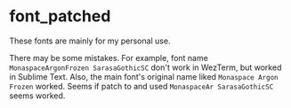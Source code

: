 # font_patched

These fonts are mainly for my personal use.

There may be some mistakes. For example, font name `MonaspaceArgonFrozen SarasaGothicSC` don't work in WezTerm, but worked in Sublime Text. Also, the main font's original name liked `Monaspace Argon Frozen` worked. Seems if patch to and used `MonaspaceAr SarasaGothicSC` seems worked.
